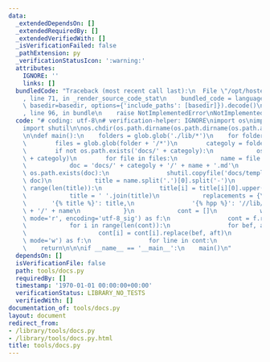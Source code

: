 ```yaml
---
data:
  _extendedDependsOn: []
  _extendedRequiredBy: []
  _extendedVerifiedWith: []
  _isVerificationFailed: false
  _pathExtension: py
  _verificationStatusIcon: ':warning:'
  attributes:
    IGNORE: ''
    links: []
  bundledCode: "Traceback (most recent call last):\n  File \"/opt/hostedtoolcache/Python/3.10.0/x64/lib/python3.10/site-packages/onlinejudge_verify/documentation/build.py\"\
    , line 71, in _render_source_code_stat\n    bundled_code = language.bundle(stat.path,\
    \ basedir=basedir, options={'include_paths': [basedir]}).decode()\n  File \"/opt/hostedtoolcache/Python/3.10.0/x64/lib/python3.10/site-packages/onlinejudge_verify/languages/python.py\"\
    , line 96, in bundle\n    raise NotImplementedError\nNotImplementedError\n"
  code: "# coding: utf-8\n# verification-helper: IGNORE\nimport os\nimport glob\n\
    import shutil\n\nos.chdir(os.path.dirname(os.path.dirname(os.path.abspath(__file__))))\n\
    \n\ndef main():\n    folders = glob.glob('./lib/*')\n    for folder in folders:\n\
    \        files = glob.glob(folder + '/*')\n        categoly = folder.split('/')[-1]\n\
    \        if not os.path.exists('docs/' + categoly):\n            os.mkdir('docs/'\
    \ + categoly)\n        for file in files:\n            name = file.split('/')[-1]\n\
    \            doc = 'docs/' + categoly + '/' + name + '.md'\n            if not\
    \ os.path.exists(doc):\n                shutil.copyfile('docs/template.md.txt',\
    \ doc)\n            title = name.split('.')[0].split('-')\n            for i in\
    \ range(len(title)):\n                title[i] = title[i][0].upper() + title[i][1:]\n\
    \            title = ' '.join(title)\n            replacements = {\n         \
    \       '{% title %}': title,\n                '{% hpp %}': '//lib/' + categoly\
    \ + '/' + name\n            }\n            cont = []\n            with open(doc,\
    \ mode='r', encoding='utf-8_sig') as f:\n                cont = f.readlines()\n\
    \            for i in range(len(cont)):\n                for bef, aft in replacements.items():\n\
    \                    cont[i] = cont[i].replace(bef, aft)\n            with open(doc,\
    \ mode='w') as f:\n                for line in cont:\n                    f.write(line)\n\
    \    return\n\n\nif __name__ == '__main__':\n    main()\n"
  dependsOn: []
  isVerificationFile: false
  path: tools/docs.py
  requiredBy: []
  timestamp: '1970-01-01 00:00:00+00:00'
  verificationStatus: LIBRARY_NO_TESTS
  verifiedWith: []
documentation_of: tools/docs.py
layout: document
redirect_from:
- /library/tools/docs.py
- /library/tools/docs.py.html
title: tools/docs.py
---
```

